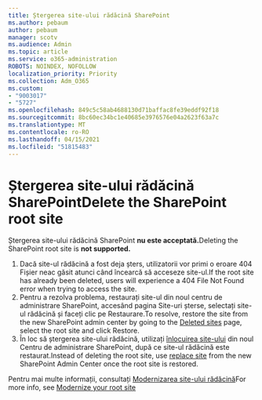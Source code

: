 ```yaml
---
title: Ștergerea site-ului rădăcină SharePoint
ms.author: pebaum
author: pebaum
manager: scotv
ms.audience: Admin
ms.topic: article
ms.service: o365-administration
ROBOTS: NOINDEX, NOFOLLOW
localization_priority: Priority
ms.collection: Adm_O365
ms.custom:
- "9003017"
- "5727"
ms.openlocfilehash: 849c5c58ab4688130d71baffac8fe39eddf92f18
ms.sourcegitcommit: 8bc60ec34bc1e40685e3976576e04a2623f63a7c
ms.translationtype: MT
ms.contentlocale: ro-RO
ms.lasthandoff: 04/15/2021
ms.locfileid: "51815483"
---
```

# <a name="delete-the-sharepoint-root-site"></a><span data-ttu-id="58f12-102">Ștergerea site-ului rădăcină SharePoint</span><span class="sxs-lookup"><span data-stu-id="58f12-102">Delete the SharePoint root site</span></span>

<span data-ttu-id="58f12-103">Ștergerea site-ului rădăcină SharePoint  **nu este acceptată.**</span><span class="sxs-lookup"><span data-stu-id="58f12-103">Deleting the SharePoint root site is  **not supported.**</span></span>

1.  <span data-ttu-id="58f12-104">Dacă site-ul rădăcină a fost deja șters, utilizatorii vor primi o eroare 404 Fișier neac găsit atunci când încearcă să acceseze site-ul.</span><span class="sxs-lookup"><span data-stu-id="58f12-104">If the root site has already been deleted, users will experience a  404 File Not Found  error when trying to access the site.</span></span>
2.  <span data-ttu-id="58f12-105">Pentru a rezolva problema, restaurați site-ul din [](https://admin.microsoft.com/sharepoint?page=recycleBin&modern=true) noul centru de administrare SharePoint, accesând pagina Site-uri șterse, selectați site-ul rădăcină și faceți clic pe Restaurare.</span><span class="sxs-lookup"><span data-stu-id="58f12-105">To resolve, restore the site  from the new SharePoint admin center by going to the  [Deleted sites](https://admin.microsoft.com/sharepoint?page=recycleBin&modern=true)  page, select the root site and click  Restore.</span></span>
3.  <span data-ttu-id="58f12-106">În loc să ștergerea site-ului rădăcină, utilizați [înlocuirea site-ului](https://docs.microsoft.com/sharepoint/modern-root-site#replace-your-root-site)  din noul Centru de administrare SharePoint, după ce site-ul rădăcină este restaurat.</span><span class="sxs-lookup"><span data-stu-id="58f12-106">Instead of deleting the root site, use [replace site](https://docs.microsoft.com/sharepoint/modern-root-site#replace-your-root-site)  from the new SharePoint Admin Center once the root site is restored.</span></span>

<span data-ttu-id="58f12-107">Pentru mai multe informații, consultați [Modernizarea site-ului rădăcină](https://docs.microsoft.com/sharepoint/modern-root-site)</span><span class="sxs-lookup"><span data-stu-id="58f12-107">For more info, see [Modernize your root site](https://docs.microsoft.com/sharepoint/modern-root-site)</span></span>